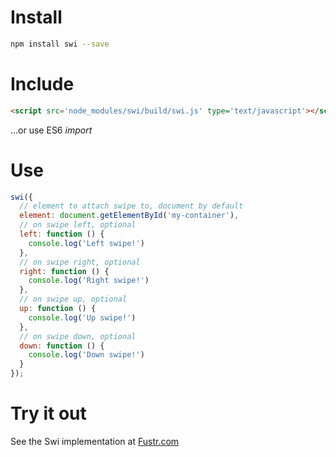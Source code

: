 Install
=======

```sh
npm install swi --save
```

Include
=======

```html
<script src='node_modules/swi/build/swi.js' type='text/javascript'></script>
```
...or use ES6 *import*

Use
===

```js
swi({
  // element to attach swipe to, document by default
  element: document.getElementById('my-container'),
  // on swipe left, optional
  left: function () {
    console.log('Left swipe!')
  },
  // on swipe right, optional
  right: function () {
    console.log('Right swipe!')
  },
  // on swipe up, optional
  up: function () {
    console.log('Up swipe!')
  },
  // on swipe down, optional
  down: function () {
    console.log('Down swipe!')
  }
});
```

Try it out
===========
See the Swi implementation at [Fustr.com](http://fustr.com)
